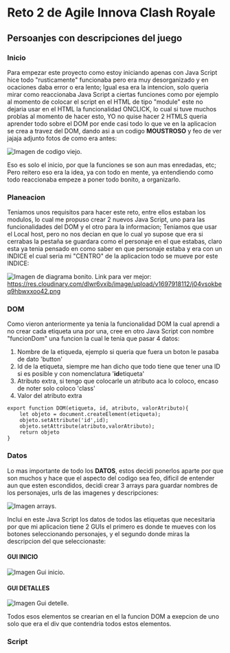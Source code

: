 # Reto 2 de Agile Innova Clash Royale
## Persoanjes con descripciones del juego
### Inicio

Para empezar este proyecto como estoy iniciando apenas con Java Script hice todo "rusticamente" funcionaba pero era muy desorganizado y en ocaciones daba error o era lento; Igual esa era la intencion, solo queria mirar como reaccionaba Java Script a ciertas funciones como por ejemplo al momento de colocar el script en el HTML de tipo "module" este no dejaria usar en el HTML la funcionalidad ONCLICK, lo cual si tuve muchos problas al momento de hacer esto, YO no quise hacer 2 HTMLS queria aprender todo sobre el DOM por ende casi todo lo que ve en la aplicacion se crea a travez del DOM, dando asi a un codigo **MOUSTROSO** y feo de ver jajaja adjunto fotos de como era antes: 

![Imagen de codigo viejo](https://res.cloudinary.com/dlwr6vxib/image/upload/v1697918120/j26yyx2em6fonpkqpwhb.png).

Eso es solo el inicio, por que la funciones se son aun mas enredadas, etc; Pero reitero eso era la idea, ya con todo en mente, ya entendiendo como todo reaccionaba empeze a poner todo bonito, a organizarlo.

### Planeacion

Teniamos unos requisitos para hacer este reto, entre ellos estaban los modulos, lo cual me propuso crear 2 nuevos Java Script, uno para las funcionalidades del DOM y el otro para la informacion; Teniamos que usar el Local host, pero no nos decian en que lo cual yo supose que era si cerrabas la pestaña se guardara como el personaje en el que estabas, claro esta ya tenia pensado en como saber en que personaje estaba y era con un INDICE el cual seria mi "CENTRO" de la aplicacion todo se mueve por este INDICE:

![Imagen de diagrama bonito](https://res.cloudinary.com/dlwr6vxib/image/upload/v1697918112/j04vsokbeq9hbwxxoo42.png).
Link para ver mejor: https://res.cloudinary.com/dlwr6vxib/image/upload/v1697918112/j04vsokbeq9hbwxxoo42.png

### DOM

Como vieron anteriormente ya tenia la funcionalidad DOM la cual aprendi a no crear cada etiqueta una por una, cree en otro Java Script con nombre "funcionDom" una funcion la cual le tenia que pasar 4 datos:
1. Nombre de la etiqueda, ejemplo si queria que fuera un boton le pasaba de dato 'button'
2. Id de la etiqueta, siempre me han dicho que todo tiene que tener una ID si es posible y con nomenclatura '**id**etiqueta'
3. Atributo extra, si tengo que colocarle un atributo aca lo coloco, encaso de noter solo coloco 'class'
4. Valor del atributo extra

```
export function DOM(etiqueta, id, atributo, valorAtributo){
    let objeto = document.createElement(etiqueta);
    objeto.setAttribute('id',id);
    objeto.setAttribute(atributo,valorAtributo);
    return objeto
}
```

### Datos

Lo mas importante de todo los **DATOS**, estos decidi ponerlos aparte por que son muchos y hace que el aspecto del codigo sea feo, dificil de entender aun que esten escondidos, decidi crear 3 arrays para guardar nombres de los personajes, urls de las imagenes y descripciones: 

![Imagen arrays](https://res.cloudinary.com/dlwr6vxib/image/upload/v1697919363/k7up6pp3etnz2bwre4f6.png).

Inclui en este Java Script los datos de todos las etiquetas que necesitaria por que mi aplicacion tiene 2 GUIs el primero es donde te mueves con los botones seleccionando personajes, y el segundo donde miras la descripcion del que seleccionaste:

#### **GUI INICIO**
![Imagen Gui inicio](https://res.cloudinary.com/dlwr6vxib/image/upload/v1697919534/pp3qtskpq5yyplcl2qaz.png).

#### **GUI DETALLES**
![Imagen Gui detelle](https://res.cloudinary.com/dlwr6vxib/image/upload/v1697919648/atnysakqjk7oykqfr9ug.png).

Todos esos elementos se crearian en el la funcion DOM a exepcion de uno solo que era el div que contendria todos estos elementos.

### Script

